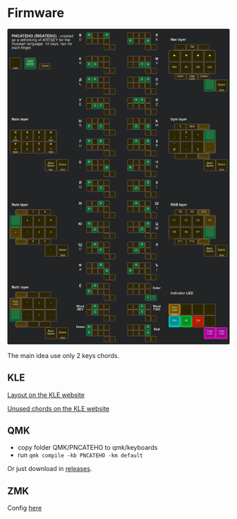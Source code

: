 # Firmware
 
![layout](KLE/рисатено-10-key/рисатено-10-key.png)

The main idea use only 2 keys chords.

## KLE

[Layout on the KLE website](http://www.keyboard-layout-editor.com/#/gists/019e404b4ab5db93cd75010ad90777a4)

[Unused chords on the KLE website](http://www.keyboard-layout-editor.com/#/gists/b4924b372f7e59832365545de1e1671c)

## QMK

* copy folder QMK/PNCATEHO to qmk/keyboards
* run ```qmk compile -kb PNCATEHO -km default```


Or just download in [releases](https://github.com/aroum/PNCATEHO/releases).
## ZMK

Config [here](https://github.com/aroum/zmk-PNCATEHO)
